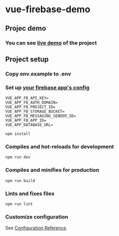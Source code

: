 # vue-firebase-demo

## Projec demo
### You can see [live demo](https://vue-firebase-demo.webtochka.net) of the project

## Project setup
### Copy env.example to .env
### Set up [your firebase app's config](https://support.google.com/firebase/answer/7000104/general-settings?hl=en#null) 

```
VUE_APP_FB_API_KEY=
VUE_APP_FB_AUTH_DOMAIN=
VUE_APP_FB_PROJECT_ID=
VUE_APP_FB_STORAGE_BUCKET=
VUE_APP_FB_MESSAGING_SENDER_ID=
VUE_APP_FB_APP_ID=
VUE_APP_DATABASE_URL=

```

```
npm install
```

### Compiles and hot-reloads for development
```
npm run dev
```

### Compiles and minifies for production
```
npm run build
```

### Lints and fixes files
```
npm run lint
```

### Customize configuration
See [Configuration Reference](https://cli.vuejs.org/config/).
